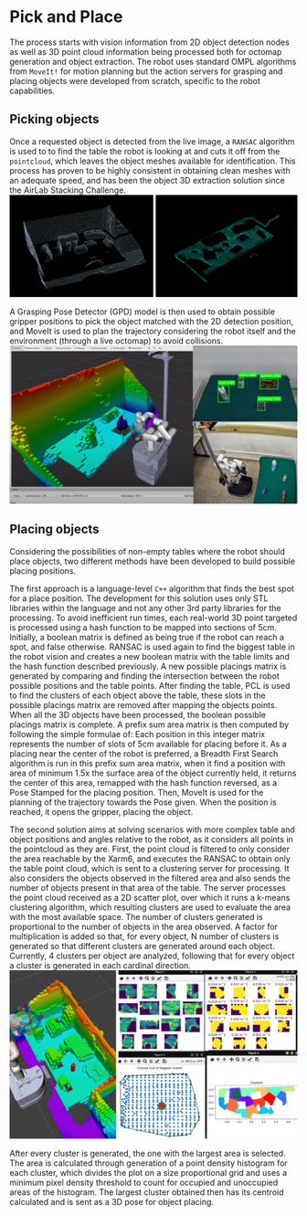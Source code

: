 # Pick and Place

The process starts with vision information from 2D object detection nodes as well as 3D point cloud information being processed both for octomap generation and object extraction. The robot uses standard OMPL algorithms from `MoveIt!` for motion planning but the action servers for grasping and placing objects were developed from scratch, specific to the robot capabilities.

## Picking objects

Once a requested object is detected from the live image, a `RANSAC` algorithm is used to to find the table the robot is looking at and cuts it off from the `pointcloud`, which leaves the object meshes available for identification. This process has proven to be highly consistent in obtaining clean meshes with an adequate speed, and has been the object 3D extraction solution since the AirLab Stacking Challenge. 
![Extracted objects](/assets/home/Manipulation/table_extraction.png)

A Grasping Pose Detector (GPD) model is then used to obtain possible gripper positions to pick the object matched with the 2D detection position, and MoveIt is used to plan the trajectory considering the robot itself and the environment (through a live octomap) to avoid collisions.
![Pick debug](/assets/home/Manipulation/pick.png)

## Placing objects

Considering the possibilities of non-empty tables where the robot should place objects, two different methods have been developed to build possible placing positions.

The first approach is a language-level `C++` algorithm that finds the best spot for a place position. The development for this solution uses only STL libraries within the language and not any other 3rd party libraries for the processing.
To avoid inefficient run times, each real-world 3D point targeted is processed using a hash function to be mapped into sections of 5cm. Initially, a boolean matrix is defined as being true if the robot can reach a spot, and false otherwise.
RANSAC is used again to find the biggest table in the robot vision and creates a new boolean matrix with the table limits and the hash function described previously. A new possible placings matrix is generated by comparing and finding the intersection between the robot possible positions and the table points.
After finding the table, PCL is used to find the clusters of each object above the table, these slots in the possible placings matrix are removed after mapping the objects points.
When all the 3D objects have been processed, the boolean possible placings matrix is complete. A prefix sum area matrix is then computed by following the simple formulae of:
Each position in this integer matrix represents the number of slots of 5cm available for placing before it.
As a placing near the center of the robot is preferred, a Breadth First Search algorithm is run in this prefix sum area matrix, when it find a position with area of minimum 1.5x the surface area of the object currently held, it returns the center of this area, remapped with the hash function reversed, as a Pose Stamped for the placing position.
Then, MoveIt is used for the planning of the trajectory towards the Pose given. When the position is reached, it opens the gripper, placing the object.

The second solution aims at solving scenarios with more complex table and object positions and angles relative to the robot, as it considers all points in the pointcloud as they are. First, the point cloud is filtered to only consider the area reachable by the Xarm6, and executes the RANSAC to obtain only the table point cloud, which is sent to a clustering server for processing. It also considers the objects observed in the filtered area and also sends the number of objects present in that area of the table. The server processes the point cloud received as a 2D scatter plot, over which it runs a k-means clustering algorithm, which resulting clusters are used to evaluate the area with the most available space. The number of clusters generated is proportional to the number of objects in the area observed. A factor for multiplication is added so that, for every object, N number of clusters is generated so that different clusters are generated around each object. Currently, 4 clusters per object are analyzed, following that for every object a cluster is generated in each cardinal direction. 
![Place debug](/assets/home/Manipulation/place.png)

After every cluster is generated, the one with the largest area is selected. The area is calculated through generation of a point density histogram for each cluster, which divides the plot on a size proportional grid and uses a minimum pixel density threshold to count for occupied and unoccupied areas of the histogram. The largest cluster obtained then has its centroid calculated and is sent as a 3D pose for object placing.
